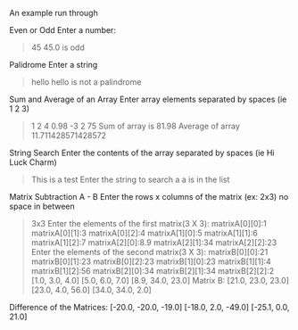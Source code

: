 An example run through

Even or Odd
Enter a number:
>45
45.0 is odd

Palidrome
Enter a string
>hello
hello is not a palindrome

Sum and Average of an Array
Enter array elements separated by spaces (ie 1 2 3)
>1 2 4 0.98 -3 2 75
Sum of array is 81.98
Average of array 11.711428571428572

String Search
Enter the contents of the array separated by spaces (ie Hi Luck Charm)
>This is a test
Enter the string to search
>a
a is in the list

Matrix Subtraction A - B
Enter the rows x columns of the matrix (ex: 2x3) no space in between
>3x3
Enter the elements of the first matrix(3 X 3):
matrixA[0][0]:1
matrixA[0][1]:3
matrixA[0][2]:4
matrixA[1][0]:5
matrixA[1][1]:6
matrixA[1][2]:7
matrixA[2][0]:8.9
matrixA[2][1]:34
matrixA[2][2]:23
Enter the elements of the second matrix(3 X 3):
matrixB[0][0]:21
matrixB[0][1]:23
matrixB[0][2]:23
matrixB[1][0]:23
matrixB[1][1]:4
matrixB[1][2]:56
matrixB[2][0]:34
matrixB[2][1]:34
matrixB[2][2]:2
[1.0, 3.0, 4.0] 
[5.0, 6.0, 7.0] 
[8.9, 34.0, 23.0] 
Matrix B:
[21.0, 23.0, 23.0] 
[23.0, 4.0, 56.0] 
[34.0, 34.0, 2.0] 

Difference of the Matrices:
[-20.0, -20.0, -19.0] 
[-18.0, 2.0, -49.0] 
[-25.1, 0.0, 21.0] 


